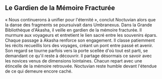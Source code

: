 ## Le Gardien de la Mémoire Fracturée

« Nous continuerons à unifier pour l'éternité », conclut Noctuvian alors que la danse des fragments se poursuivait dans Umbranexus. Dans la Grande Bibliothèque d'Akasha, il veille en gardien de la mémoire fracturée. Il murmure aux voyageurs et entretient le lien sacré entre les souvenirs épars. Chaque passage à Akasha renforce son engagement. Il classe patiemment les récits recueillis lors des voyages, créant un pont entre passé et avenir. Son regard se tourne parfois vers la porte scellée d'où tout est parti, se demandant ce qu'il reste à découvrir. Il partage désormais ce savoir avec les novices venus de dimensions lointaines. Chacun repart avec une étincelle de la mémoire retrouvée. Noctuvian reste humble devant l'étendue de ce qui demeure encore caché.